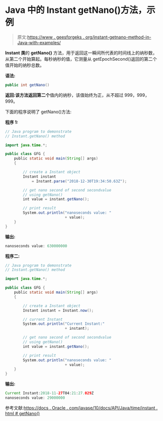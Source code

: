 # Java 中的 Instant getNano()方法，示例

> 原文:[https://www . geesforgeks . org/instant-getnano-method-in-Java-with-examples/](https://www.geeksforgeeks.org/instant-getnano-method-in-java-with-examples/)

**Instant 类**的 **getNano()** 方法，用于返回这一瞬间所代表的时间线上的纳秒数，从第二个开始算起。每秒纳秒的值，它测量从 getEpochSecond()返回的第二个值开始的纳秒总数。

**语法:**

```java
public int getNano()
```

**返回:**该方法返回**第二个**值内的纳秒，该值始终为正，从不超过 999，999，999。

下面的程序说明了 getNano()方法:

**程序 1:**

```java
// Java program to demonstrate
// Instant.getNano() method

import java.time.*;

public class GFG {
    public static void main(String[] args)
    {

        // create a Instant object
        Instant instant
            = Instant.parse("2018-12-30T19:34:50.63Z");

        // get nano second of second secondvalue
        // using getNano()
        int value = instant.getNano();

        // print result
        System.out.println("nanoseconds value: "
                           + value);
    }
}
```

**输出:**

```java
nanoseconds value: 630000000

```

**程序二:**

```java
// Java program to demonstrate
// Instant.getNano() method

import java.time.*;

public class GFG {
    public static void main(String[] args)
    {

        // create a Instant object
        Instant instant = Instant.now();

        // current Instant
        System.out.println("Current Instant:"
                           + instant);

        // get nano second of second secondvalue
        // using getNano()
        int value = instant.getNano();

        // print result
        System.out.println("nanoseconds value: "
                           + value);
    }
}
```

**输出:**

```java
Current Instant:2018-11-27T04:21:27.029Z
nanoseconds value: 29000000

```

参考文献:[https://docs . Oracle . com/javase/10/docs/API/Java/time/instant . html # getNano()](https://docs.oracle.com/javase/10/docs/api/java/time/Instant.html#getNano())